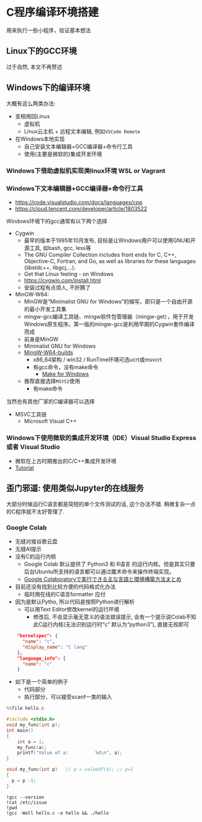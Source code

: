 # C程序编译环境搭建

用来执行一些小程序，验证基本想法

## Linux下的GCC环境

过于自然, 本文不再赘述

## Windows下的编译环境

大概有这么两类办法: 

- 变相用回Linux
  - 虚拟机
  - Linux云主机 + 远程文本编辑, 例如`VSCode Remote`
- 在Windows本地实现
  - 自己安装文本编辑器+GCC编译器+命令行工具
  - 使用(主要是微软的)集成开发环境

### Windows下借助虚拟机实现类linux环境 WSL or Vagrant

### Windows下文本编辑器+GCC编译器+命令行工具 

- https://code.visualstudio.com/docs/languages/cpp
- https://cloud.tencent.com/developer/article/1803522

Windows环境下的gcc通常有以下两个选择

- Cygwin
  - 最早的版本于1995年10月发布, 目标是让Windows用户可以使用GNU和开源工具, 如bash, gcc, less等
  - The GNU Compiler Collection includes front ends for C, C++, Objective-C, Fortran, and Go, as well as libraries for these languages (libstdc++, libgcj,...).
  - Get that Linux feeling - on Windows
  - <https://cygwin.com/install.html>
  - 安装过程有点烦人, 不折腾了
- MinGW-W64:
  - MinGW是“Minimalist GNU for Windows”的缩写，即只是一个自由开源的最小开发工具集
  - mingw-gcc编译工具链、mingw软件包管理器（mingw-get），用于开发Windows原生程序。第一版的mingw-gcc是利用早期的Cygwin套件编译而成
  - 前身是MinGW
  - Minimalist GNU for Windows
  - [MingW-W64-builds](https://github.com/niXman/mingw-builds-binaries/releases)
    - x86_64架构 / win32 / RunTime环境可选ucrt或msvcrt
    - 有gcc命令，没有make命令
      - [Make for Windows](https://gnuwin32.sourceforge.net/packages/make.htm)
  - 推荐直接选择`MSYS2`使用
    - 有make命令

当然也有其他厂家的C编译器可以选择

- MSVC工具链
  - Microsoft Visual C++

### Windows下使用微软的集成开发环境（IDE）Visual Studio Express 或者 Visual Studio

- 微软在上古时期推出的C/C++集成开发环境
- [Tutorial](https://cs-people.bu.edu/deht/CS585/VSTutorial/)
  
## 歪门邪道: 使用类似Jupyter的在线服务

大部分时候运行C语言都是简短的单个文件测试的话, 这个办法不错. 稍微复杂一点的C程序就不太好管理了.

### Google Colab

- 无缝对接谷歌云盘
- 无缝AI提示
- 没有C的运行内核
  - Google Colab 默认提供了 Python3 和 R语言 的运行内核。但是其实只要后台Ubuntu所支持的语言都可以通过魔术命令来操作终端实现。
  - [Google Colaboratoryで実行できる主な言語と環境構築方法まとめ](https://qiita.com/u-10bei/items/38d6f0e4bfdc40efce3a#%E7%AC%AC%EF%BC%93%E4%BD%8Djava)
- 目前还没有找到比较方便的代码格式化办法
  - 临时用在线的C语言formatter 应付
- 因为是默认Pytho, 所以代码是按照Python进行解析
  - 可以用Text Editor修改kernel的运行环境
    - 修改后, 不会显示毫无意义的语法错误提示, 会有一个提示说Colab不知此C运行内核(无法识别运行时“c” 默认为“python3”), 直接无视即可

```json
    "kernelspec": {
      "name": "c",
      "display_name": "C lang"
    },
    "language_info": {
      "name": "c"
    }
```

- 如下是一个简单的例子
  - 代码部分
  - 执行部分，可以接受scanf一类的输入

```C
%%file hello.c

#include <stdio.h>
void my_func(int p);
int main()
{
    int a = 1;
    my_func(a);
    printf("Value of a:          %d\n", a);
}

void my_func(int p)   // p = valueOf(a); // p=1
{
  p = p -1;
}
```

```shell
!gcc --version
!cat /etc/issue
!pwd
!gcc -Wall hello.c -o hello && ./hello
```
